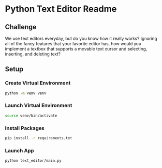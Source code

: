 # Python Text Editor Readme
## Challenge
We use text editors everyday, but do you know how it really works? Ignoring all of the fancy features that your favorite editor has, how would you implement a textbox that supports a movable text cursor and selecting, inserting, and deleting text? 

## Setup
### Create Virtual Environment
```bash
python -m venv venv
```

### Launch Virtual Environment
```bash
source venv/bin/activate
```

### Install Packages
```bash
pip install -r requirements.txt
```

### Launch App
```bash
python text_editor/main.py
```
